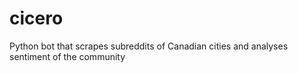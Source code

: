 # cicero

Python bot that scrapes subreddits of Canadian cities and analyses sentiment of the community